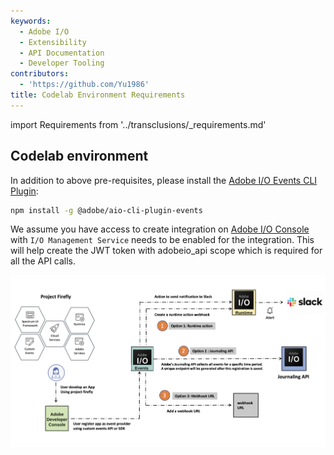 ```yaml
---
keywords:
  - Adobe I/O
  - Extensibility
  - API Documentation
  - Developer Tooling
contributors:
  - 'https://github.com/Yu1986'
title: Codelab Environment Requirements
---
```


import Requirements from '../transclusions/_requirements.md'

<Requirements/>

## Codelab environment

In addition to above pre-requisites, please install the [Adobe I/O Events CLI Plugin](https://github.com/adobe/aio-cli-plugin-events):
 
```bash
npm install -g @adobe/aio-cli-plugin-events
```  

We assume you have access to create integration on [Adobe I/O Console](https://console.adobe.io/) with `I/O Management Service` needs to be enabled for the integration. This will help create the JWT token with adobeio_api scope which is required for all the API calls.

![webhook](assets/event.png)



